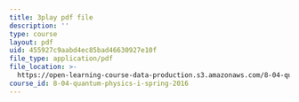```yaml
---
title: 3play pdf file
description: ''
type: course
layout: pdf
uid: 455927c9aabd4ec85bad46630927e10f
file_type: application/pdf
file_location: >-
  https://open-learning-course-data-production.s3.amazonaws.com/8-04-quantum-physics-i-spring-2016/455927c9aabd4ec85bad46630927e10f_sPsDI0dICtc.pdf
course_id: 8-04-quantum-physics-i-spring-2016
---
```


